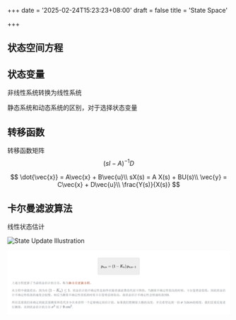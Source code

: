+++
date = '2025-02-24T15:23:23+08:00'
draft = false
title = 'State Space'

+++

## 状态空间方程

## 状态变量

非线性系统转换为线性系统

静态系统和动态系统的区别，对于选择状态变量

## 转移函数

转移函数矩阵
$$
(sI - A)^{-1}D
$$

$$
\dot{\vec{x}} =  A\vec{x} + B\vec{u}\\ 
sX(s) = A X(s) + BU(s)\\
\vec{y} = C\vec{x} + D\vec{u}\\
\frac{Y(s)}{X(s)}
$$



## 卡尔曼滤波算法

线性状态估计

![State Update Illustration](https://www.kalmanfilter.net/img/OneD/Update.png)

![image-20250224160553459](assets/image-20250224160553459.png)

## 

